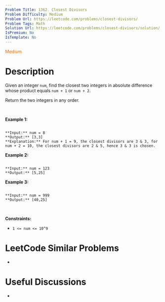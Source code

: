 ```yaml
---
Problem Title: 1362. Closest Divisors
Problem Difficulty: Medium
Problem Url: https://leetcode.com/problems/closest-divisors/
Problem Tags: Math
Solution Url: https://leetcode.com/problems/closest-divisors/solution/
IsPremium: No
IsTemplate: No
---
```


<span style="color: rgb(239, 108, 0);">Medium</span>

# Description

Given an integer `num`, find the closest two integers in absolute difference whose product equals `num + 1` or `num + 2`.


Return the two integers in any order.


 


**Example 1:**



```

**Input:** num = 8
**Output:** [3,3]
**Explanation:** For num + 1 = 9, the closest divisors are 3 & 3, for num + 2 = 10, the closest divisors are 2 & 5, hence 3 & 3 is chosen.

```

**Example 2:**



```

**Input:** num = 123
**Output:** [5,25]

```

**Example 3:**



```

**Input:** num = 999
**Output:** [40,25]

```

 


**Constraints:**


* `1 <= num <= 10^9`




# LeetCode Similar Problems

- []()

# Useful Discussions

- []()
